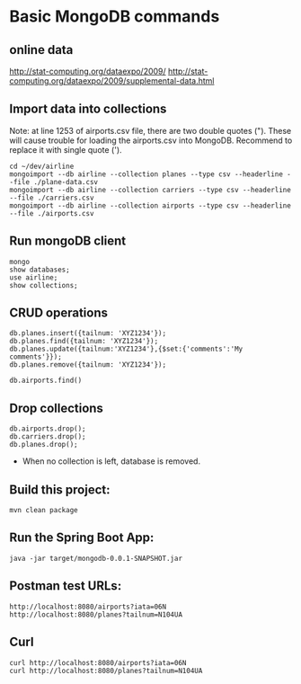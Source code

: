 # Basic MongoDB commands

## online data

http://stat-computing.org/dataexpo/2009/
http://stat-computing.org/dataexpo/2009/supplemental-data.html


## Import data into collections

Note: at line 1253 of airports.csv file, there are two double quotes ("). These will 
cause trouble for loading the airports.csv into MongoDB. Recommend to replace it with single
quote (').

```
cd ~/dev/airline
mongoimport --db airline --collection planes --type csv --headerline --file ./plane-data.csv
mongoimport --db airline --collection carriers --type csv --headerline --file ./carriers.csv
mongoimport --db airline --collection airports --type csv --headerline --file ./airports.csv
```


## Run mongoDB client

```
mongo
show databases;
use airline;
show collections;
```

## CRUD operations

```
db.planes.insert({tailnum: 'XYZ1234'});
db.planes.find({tailnum: 'XYZ1234'});
db.planes.update({tailnum:'XYZ1234'},{$set:{'comments':'My comments'}});
db.planes.remove({tailnum: 'XYZ1234'});
```

```
db.airports.find()
```
## Drop collections

```
db.airports.drop();
db.carriers.drop();
db.planes.drop();
```

- When no collection is left, database is removed.

## Build this project:

```
mvn clean package
```

## Run the Spring Boot App:

```
java -jar target/mongodb-0.0.1-SNAPSHOT.jar

```

## Postman test URLs:

```
http://localhost:8080/airports?iata=06N
http://localhost:8080/planes?tailnum=N104UA
```

## Curl

```
curl http://localhost:8080/airports?iata=06N
curl http://localhost:8080/planes?tailnum=N104UA
```

